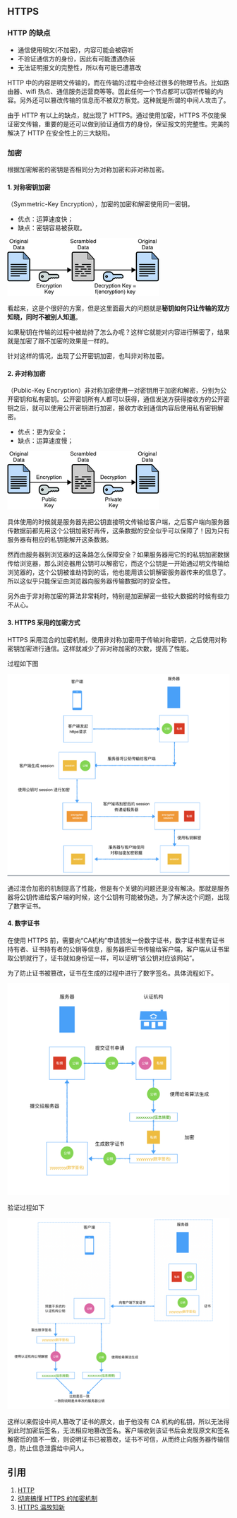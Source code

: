 ## HTTPS

### HTTP 的缺点

- 通信使用明文(不加密)，内容可能会被窃听 
- 不验证通信方的身份，因此有可能遭遇伪装 
- 无法证明报文的完整性，所以有可能已遭篡改

HTTP 中的内容是明文传输的，而在传输的过程中会经过很多的物理节点。比如路由器、wifi 热点、通信服务运营商等等。因此任何一个节点都可以窃听传输的内容。另外还可以篡改传输的信息而不被双方察觉。这种就是所谓的中间人攻击了。

由于 HTTP 有以上的缺点，就出现了 HTTPS。通过使用加密，HTTPS 不仅能保证密文传输，重要的是还可以做到验证通信方的身份，保证报文的完整性。完美的解决了 HTTP 在安全性上的三大缺陷。

### 加密

根据加密解密的密钥是否相同分为对称加密和非对称加密。

#### 1. 对称密钥加密

（Symmetric-Key Encryption），加密的加密和解密使用同一密钥。

- 优点：运算速度快；
- 缺点：密钥容易被获取。

![对称密钥](../images/http_1.gif)

看起来，这是个很好的方案，但是这里面最大的问题就是**秘钥如何只让传输的双方知晓，同时不被别人知道**。

如果秘钥在传输的过程中被劫持了怎么办呢？这样它就能对内容进行解密了，结果就是加密了跟不加密的效果是一样的。

针对这样的情况，出现了公开密钥加密，也叫非对称加密。

#### 2. 非对称加密

（Public-Key Encryption）非对称加密使用一对密钥用于加密和解密，分别为公开密钥和私有密钥。公开密钥所有人都可以获得，通信发送方获得接收方的公开密钥之后，就可以使用公开密钥进行加密，接收方收到通信内容后使用私有密钥解密。

- 优点：更为安全；
- 缺点：运算速度慢；

![非对称加密](../images/http_2.gif)

具体使用的时候就是服务器先把公钥直接明文传输给客户端，之后客户端向服务器传数据前都先用这个公钥加密好再传，这条数据的安全似乎可以保障了！因为只有服务器有相应的私钥能解开这条数据。

然而由服务器到浏览器的这条路怎么保障安全？如果服务器用它的的私钥加密数据传给浏览器，那么浏览器用公钥可以解密它，而这个公钥是一开始通过明文传输给浏览器的，这个公钥被谁劫持到的话，他也能用该公钥解密服务器传来的信息了。所以这似乎只能保证由浏览器向服务器传输数据时的安全性。

另外由于非对称加密的算法非常耗时，特别是加密解密一些较大数据的时候有些力不从心。

#### 3. HTTPS 采用的加密方式

HTTPS 采用混合的加密机制，使用非对称加密用于传输对称密钥，之后使用对称密钥加密进行通信。这样就减少了非对称加密的次数，提高了性能。

过程如下图

<div align="center"> <img src="../images/http_6.png"/> </div>

通过混合加密的机制提高了性能，但是有个关键的问题还是没有解决。那就是服务器将公钥传递给客户端的时候，这个公钥有可能被伪造。为了解决这个问题，出现了数字证书。

#### 4. 数字证书

在使用 HTTPS 前，需要向“CA机构”申请颁发一份数字证书，数字证书里有证书持有者、证书持有者的公钥等信息，服务器把证书传输给客户端，客户端从证书里取公钥就行了，证书就如身份证一样，可以证明“该公钥对应该网站”。

为了防止证书被篡改，证书在生成的过程中进行了数字签名。具体流程如下。

<div align="center"> <img src="../images/http_8.png"/> </div>

验证过程如下

<div align="center"> <img src="../images/http_7.png"/> </div>


这样以来假设中间人篡改了证书的原文，由于他没有 CA 机构的私钥，所以无法得到此时加密后签名，无法相应地篡改签名。客户端收到该证书后会发现原文和签名解密后的值不一致，则说明证书已被篡改，证书不可信，从而终止向服务器传输信息，防止信息泄露给中间人。

## 引用

1. [HTTP](https://github.com/CyC2018/Interview-Notebook/blob/master/notes/HTTP.md)
2. [彻底搞懂 HTTPS 的加密机制](https://zhuanlan.zhihu.com/p/43789231)
3. [HTTPS 温故知新](https://halfrost.com/https-begin/#7iosats)
